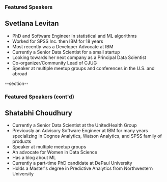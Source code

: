 ### Featured Speakers


## Svetlana Levitan
* PhD and Software Engineer in statistical and ML algorithms
* Worked for SPSS Inc. then IBM for 18 years
* Most recently was a Developer Advocate at IBM
* Currently a Senior Data Scientist for a small startup
* Looking towards her next company as a Principal Data Scientist
* Co-organizer/Community Lead of CJUG
* Speaker at multiple meetup groups and conferences in the U.S. and abroad

--section--

### Featured Speakers (cont'd)

## Shatabhi Choudhury
* Currently a Senior Data Scientist at the UnitedHealth Group
* Previously an Advisory Software Engineer at IBM for many years specializing in Cognos Analytics, Watson Analytics, and SPSS family of products
* Speaker at multiple meetup groups
* An advocate for Women in Data Science
* Has a blog about ML
* Currently a part-time PhD candidate at DePaul University
* Holds a Master's degree in Predictive Analytics from Northwestern University 